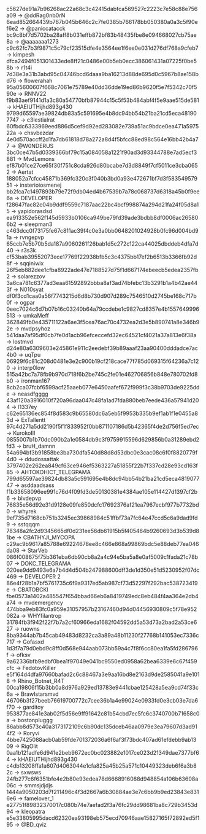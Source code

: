 c5627de91a7b96268ac22a68c3c42415dabfca569527c2223c7e58c88e756a09 -> @ddRag0nb0rN
6ead852664439b767b045b646c2c7fe0385b766178bb050380a0a3c5f90ef6e2 -> @paniccatacck
bc9c8bf7d5702ba28aff8b031effb872bf83b48435fbe8e094668027cb75ae8a -> @aaaaaaa1273
c9c62fc7b3f9871c5c79cf23515dfe4e3564ee1f6ee0e031d276df768a9cfeb7 -> kimpesh
dfca2494f051301433ede8ff21c0486e00b5eb0ecc386061431a07225f0be58b -> r1t4i
7d38e3a31b3abd95c04746bcd6daaa9ba16213d88de695d0c5967b8ae158bd76 -> flowerahah
95a05600607f668c7061e75789e40dd36dde19ed86b9620f5e7f5342c70f590e -> RNNV22
f9b83aef9141d1a3c80a54770bfb87944c15c5f53b484abf4f5e9aae515de581 -> kHAEIUTHijhd893g430
9799d65597ae39824db83a5c591695e4b8dc94bb54b21ba21cd5eca481907747 -> c3lestialrat
60fbdc6333969eed886d5cef9d92ed283082e739a51ac9bdce0ea471a597522a -> chsvbezdar
4e0d570accff2d1fa7db61818d78a272a8d4f5bfcc88ed98c564e16bb42b4a77 -> @W0NDERUS
3bc0ce47b5d0339366bf79c15a084058a1221f90ad3d93344788e7ad5ecf3881 -> MvdLemons
ef87b01ce27ce65f30f751c8cda926d80bcabe7d3d8849f7cf5011ce3cba0652 -> Aertat
188052a7cfcc45871b369fc320c3f040b3bd0a93e472671bf7d3f58354957951 -> insterioiosmenej
bb2fca7c1497893b79e72f9db04ed4b67539b7a78c068737d6318a45b0f9ee6a -> DEVELOPER
f28647fac82c04b9ddf9559c7187aac22bc4bcf998874a294d21fa24f05d8a15 -> yapidorasdsd
ea913352e562f145d5933b0106ca949be79fd39ade3bdbb8df0006ac265806b2 -> sleepman3
c463dcc0f73175fe67c811ac39f4c0e3a0bb0648201024928b0fc96d004bd91a -> rvngepvp
65ccb7e5b70b5da187a9060261f26bab1d5c272c122ca44025dbddeb4dfa7d40 -> r3s3k
cf53bab39552073ece17769f22938bfb5c3c4375bb17ef2b6513b3366fb92d8f -> sqqiniwix
26f5eb882dee1cfba8922ade47e7188527d75f1d667174ebeecb5edea2357fb2 -> solarezzov
3a6ca781c6377ad3eaa61592892bbba8af3ad74bfebc13b3291b1a4b42ae443f -> N010syat
df0f3cd1caa0a56f7743215d6d8b730d907d289c7546510d2745be168c717b0f -> ogpar
0eec7024c6d7b07b16c03240b64a79ccdebe1c9827cd8357e4b1557649996513 -> umkaMeff
362849fb0e435711122a6ae3f5cea76ac70c4732ea2d3e5b890741a8e346b92e -> mvdpsyhoz
541daa7af95df0cb7fe0d1acb96efceccefd32ec64521cf4021a37a813e6f38a -> lostmvd
d24e80a6309603e245861e911c2eedebf39b89aaaf23aa90400dddadce7ac4b0 -> uqTpu
06929f6c81c208d0481e3e2c900b19cf218cace77f785d069315f64236a7c120 -> interp0low
515a42bc7a78fb9b970d718f6b2be745c2fe01e462706856b848e780702fd8b0 -> ironman167
8cb2ca07fcbf6599acf25aaeb077e6450aafef672f999f3c38b9703de9225dde -> neasdfgggg
43af120a3916010f720a96daa047c48fa1ad7fda880beb7eede436a57941d204 -> l1337ey
c62e65136ec854f8d583c9b65580dc6a5eb5f9953b335b9ef1ab1f1e0455a83d -> ExTallentt
97c4d271a5dd2190f5f1f833952f0bb871107186d5b42365f4de2d756f5ed7ec -> KurokoIII
0855007b1b70dc090b2a1e0584db9c3f9759915596d629856b0a31289ebd2fd3 -> bruH_damnn
54a694bf3b91858be3ba730dfa540d88d8d53dbc0e3cac08c6f0f8820779f4d0 -> ddudossattak 
3797402e262ea849cf63ce946ef5363227a51855f22b7f337cd28e93cd163f85 -> AHTOKOHICT_TELEGPAMA
799d65597ae39824db83a5c591695e4b8dc94bb54b21ba21cd5eca481907747 -> asddaadsass
f1b33658096ee991c76d4f09fd3de50130381e4384ae105e114427d1397cf2b6 -> blvdepvp
76835e56d92e31d9128e09fe850dcfc17692376af21ea7967ecbf977b7732bd0 -> whyrek
9ef735d7168cb751b3245ec39868984c51ffbf73a7fc64e47ccd5c6a9dad9fd9 -> sstqqqm
78348a2fc2d9345665df0d231ee56db61915b5f405464b9260693d3b539d81be -> CBATHYJI_MYCOPA
c29ac9b9617a85788e69224678ee8c466e868a99869bdc5e88deb77ea046da08 -> StarVeb
086f008675f75b361eba6db90cb8a2a4c94e5ba5a8e0af5009c1fada21c78b07 -> DOKC_TELEGRAMA 
020ee9dd9493e6a7b4d4d504b247988600dff3de1d350e51d5230952f07dc469 -> DEVELOPER 2
86e4f28b1a7bf5761735c6f9a9317ed5ab987cf73d52297f292bac538723419e -> CBATOBCKI
fbe0573a1402a485547f654bbad66eb6a8419749edc8eb484f4aa364e2db4a74 -> mvdemergency
474bba9eb83fc0a959e31057957b23167460d94d04456930809c5f78e952082a -> WHYfilantrop
31784fb3f942f22f7b7a2cf60966eda1682f04592dd5a53d73a2bad2a53ce627 -> ruowns
8ba9344ab7b45cab49483d8232ca3a89a48b11230f27768b141053ec7336c717 -> Gofasxd
1d3f7a79d0ebd9c8ff0d568e944aab073bb59a4c7f8f6cc80ea1fa5fd286796f -> ofksv
9a62336bfb9edbf0bea1f97049e041bc9550ed0958a62bea6339e6c67f459cfc -> FedotovKiller
e5f164d4dfa97660bafad2c6c88467a3e9aa16bd8e2163d9de2585041a9e1018 -> Rhino_Botnet_R4T
00ca19806f15b3bb0a8d976a929ed13783e9441cbae125428a5ea9cd74f33c6a -> BrawIstarsmvd
46706b3f27beeb76619700772c7cee36b1a4e99024e0933fd0e3cb03e7da6f70 -> garditoy
953877ae841e3ab02f5d56e9ff91642c81b54cbd7ec5fc6c3740700b71658c0a -> bostonpluggg
86abb8d573c40a3173172109c6b90dc135dceb46aa0979e3ea79607d3ad914f2 -> Roryvi
4bbe7425088acb0ab59fde701372036a6f6af3f73bdc407ad61efdebb9ab1309 -> RigOlit
0aa1b121adfe6d941e2beb9672ec0bc023882e1017ce023d21349dae7377bf64 -> kHAEIUTHijhd893g430
c4db13208ffa1a607d4063044e1cfa825a45b25a571c10449323deb6f6a3b82c -> sxwsws
24fb277c6f6351bfe4e2b80e93edea78d6668916088d948854a106b63608a06c -> smmsjdjdjs
1444a9050203d7f211496c4f3d2667a6b30884ae3e7c6bb9b9ed23843e8316e6 -> famelover_1
e27751f89832370017c080b74e7aefad2f3a76fc29dd98681ba8c729b3453d94 -> kleopatra
e5e33805995dacd62320ea93198eb575ecd70946aae15827165f72892ed5f195 -> @BD_qviz
